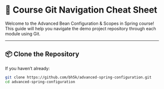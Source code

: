 # 📑 Course Git Navigation Cheat Sheet

Welcome to the Advanced Bean Configuration & Scopes in Spring course!  
This guide will help you navigate the demo project repository through each module using Git.

---

## 📦 Clone the Repository

If you haven’t already:
```bash
git clone https://github.com/bh5k/advanced-spring-configuration.git
cd advanced-spring-configuration
